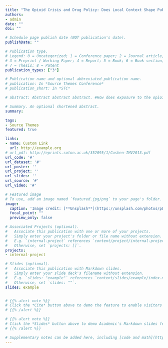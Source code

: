 ```yaml
---
title: "The Opioid Crisis and Drug Policy: Does Local Context Shape Public Opinion?"
authors:
- admin
date: ""
doi: ""

# Schedule page publish date (NOT publication's date).
publishDate: ""

# Publication type.
# Legend: 0 = Uncategorized; 1 = Conference paper; 2 = Journal article;
# 3 = Preprint / Working Paper; 4 = Report; 5 = Book; 6 = Book section;
# 7 = Thesis; 8 = Patent
publication_types: ["3"]

# Publication name and optional abbreviated publication name.
# publication: In *Source Themes Conference*
# publication_short: In *STC*

# abstract: Abstract abstract abstract. #How does exposure to the opioid crisis affect public opinion about criminal justice policy? Hopkins (2018) proposes that local conditions only become relevant for public opinion when the corresponding political issue is salient nationally. Following this politicized places framework, I argue that the opioid crisis in 2016 is a sufficiently salient national issue with high geographic variation, and I test how exposure to the opioid crisis is related to two criminal justice policy questions: mandatory minimum sentences for drug offenses and marijuana legalization. First, I find that increased exposure to the opioid crisis is associated with opposition to marijuana legalization in Massachusetts, but this relationship is likely confounded. Next, I find that county-level overdose rates are not related to preferences over drug policy in the Cooperative Congressional Election Study (CCES). 

# Summary. An optional shortened abstract.
summary: 

tags:
- Source Themes
featured: true

links:
- name: Custom Link
  url: http://example.org
# url_pdf: http://eprints.soton.ac.uk/352095/1/Cushen-IMV2013.pdf
url_code: '#'
url_dataset: '#'
url_poster: ''
url_project: ''
url_slides: ''
url_source: '#'
url_video: '#'

# Featured image
# To use, add an image named `featured.jpg/png` to your page's folder. 
image:
  caption: 'Image credit: [**Unsplash**](https://unsplash.com/photos/pLCdAaMFLTE)'
  focal_point: ""
  preview_only: false

# Associated Projects (optional).
#   Associate this publication with one or more of your projects.
#   Simply enter your project's folder or file name without extension.
#   E.g. `internal-project` references `content/project/internal-project/index.md`.
#   Otherwise, set `projects: []`.
projects:
- internal-project

# Slides (optional).
#   Associate this publication with Markdown slides.
#   Simply enter your slide deck's filename without extension.
#   E.g. `slides: "example"` references `content/slides/example/index.md`.
#   Otherwise, set `slides: ""`.
slides: example


# {{% alert note %}}
# Click the *Cite* button above to demo the feature to enable visitors to import publication metadata into their reference management software.
# {{% /alert %}}

# {{% alert note %}}
# Click the *Slides* button above to demo Academic's Markdown slides feature.
# {{% /alert %}}

# Supplementary notes can be added here, including [code and math](https://sourcethemes.com/academic/docs/writing-markdown-latex/).
---
```

